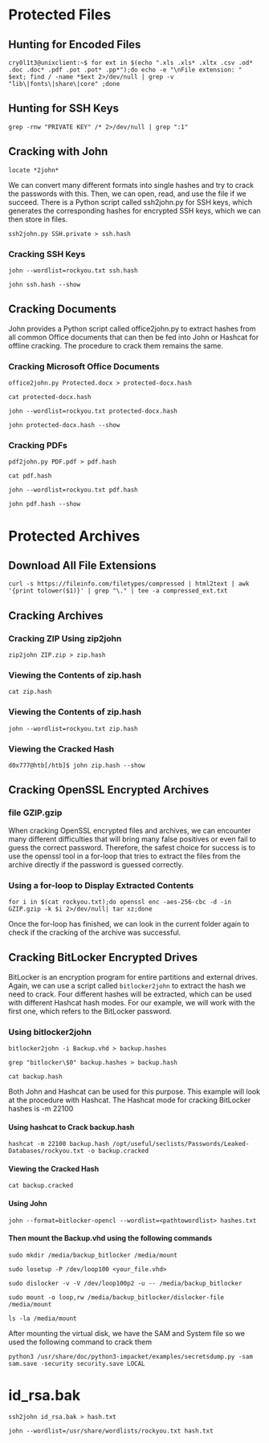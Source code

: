 # Protected Files
## Hunting for Encoded Files
```
cry0l1t3@unixclient:~$ for ext in $(echo ".xls .xls* .xltx .csv .od* .doc .doc* .pdf .pot .pot* .pp*");do echo -e "\nFile extension: " $ext; find / -name *$ext 2>/dev/null | grep -v "lib\|fonts\|share\|core" ;done
```
## Hunting for SSH Keys
```
grep -rnw "PRIVATE KEY" /* 2>/dev/null | grep ":1"
```
## Cracking with John
```
locate *2john*
```
We can convert many different formats into single hashes and try to crack the passwords with this. Then, we can open, read, and use the file if we succeed. There is a Python script called ssh2john.py for SSH keys, which generates the corresponding hashes for encrypted SSH keys, which we can then store in files.
```
ssh2john.py SSH.private > ssh.hash
```
### Cracking SSH Keys
```
john --wordlist=rockyou.txt ssh.hash
```
```
john ssh.hash --show
```
## Cracking Documents
John provides a Python script called office2john.py to extract hashes from all common Office documents that can then be fed into John or Hashcat for offline cracking. The procedure to crack them remains the same.
### Cracking Microsoft Office Documents
```
office2john.py Protected.docx > protected-docx.hash
```
```
cat protected-docx.hash
```
```
john --wordlist=rockyou.txt protected-docx.hash
```
```
john protected-docx.hash --show
```
### Cracking PDFs
```
pdf2john.py PDF.pdf > pdf.hash
```
```
cat pdf.hash
```
```
john --wordlist=rockyou.txt pdf.hash
```
```
john pdf.hash --show
```
# Protected Archives
## Download All File Extensions
```
curl -s https://fileinfo.com/filetypes/compressed | html2text | awk '{print tolower($1)}' | grep "\." | tee -a compressed_ext.txt
```
## Cracking Archives
### Cracking ZIP Using zip2john
```
zip2john ZIP.zip > zip.hash
```
### Viewing the Contents of zip.hash
```
cat zip.hash
```
### Viewing the Contents of zip.hash
```
john --wordlist=rockyou.txt zip.hash
```
### Viewing the Cracked Hash
```
d0x777@htb[/htb]$ john zip.hash --show
```
## Cracking OpenSSL Encrypted Archives
### file GZIP.gzip
When cracking OpenSSL encrypted files and archives, we can encounter many different difficulties that will bring many false positives or even fail to guess the correct password. Therefore, the safest choice for success is to use the openssl tool in a for-loop that tries to extract the files from the archive directly if the password is guessed correctly.
### Using a for-loop to Display Extracted Contents
```
for i in $(cat rockyou.txt);do openssl enc -aes-256-cbc -d -in GZIP.gzip -k $i 2>/dev/null| tar xz;done
```
Once the for-loop has finished, we can look in the current folder again to check if the cracking of the archive was successful.
## Cracking BitLocker Encrypted Drives
BitLocker is an encryption program for entire partitions and external drives.
Again, we can use a script called `bitlocker2john` to extract the hash we need to crack. Four different hashes will be extracted, which can be used with different Hashcat hash modes. For our example, we will work with the first one, which refers to the BitLocker password.
### Using bitlocker2john
```
bitlocker2john -i Backup.vhd > backup.hashes
```
```
grep "bitlocker\$0" backup.hashes > backup.hash
```
```
cat backup.hash
```
Both John and Hashcat can be used for this purpose. This example will look at the procedure with Hashcat. The Hashcat mode for cracking BitLocker hashes is -m 22100
#### Using hashcat to Crack backup.hash
```
hashcat -m 22100 backup.hash /opt/useful/seclists/Passwords/Leaked-Databases/rockyou.txt -o backup.cracked
```
#### Viewing the Cracked Hash
```
cat backup.cracked
```
#### Using John
```
john --format=bitlocker-opencl --wordlist=<pathtowordlist> hashes.txt
```
#### Then mount the Backup.vhd using the following commands
```
sudo mkdir /media/backup_bitlocker /media/mount
```
```
sudo losetup -P /dev/loop100 <your_file.vhd>
```
```
sudo dislocker -v -V /dev/loop100p2 -u -- /media/backup_bitlocker
```
```
sudo mount -o loop,rw /media/backup_bitlocker/dislocker-file /media/mount
```
```
ls -la /media/mount
```
After mounting the virtual disk, we have the SAM and System file so we used the following command to crack them
```
python3 /usr/share/doc/python3-impacket/examples/secretsdump.py -sam sam.save -security security.save LOCAL
```
# id_rsa.bak
```
ssh2john id_rsa.bak > hash.txt
```
```
john --wordlist=/usr/share/wordlists/rockyou.txt hash.txt
```